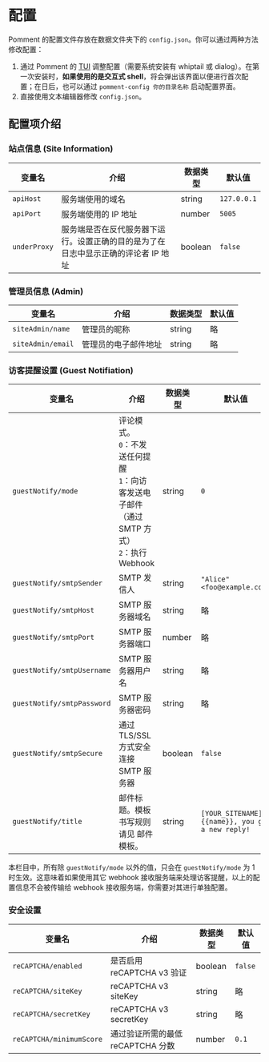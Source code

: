 # 配置

Pomment 的配置文件存放在数据文件夹下的 `config.json`。你可以通过两种方法修改配置：

1. 通过 Pomment 的 [TUI](https://en.wikipedia.org/wiki/Text-based_user_interface) 调整配置（需要系统安装有 whiptail 或 dialog）。在第一次安装时，**如果使用的是交互式 shell**，将会弹出该界面以便进行首次配置；在日后，也可以通过 `pomment-config 你的目录名称` 启动配置界面。
2. 直接使用文本编辑器修改 `config.json`。

## 配置项介绍

### 站点信息 (Site Information)

| 变量名 | 介绍 | 数据类型 | 默认值 |
| - | - | - | - |
| `apiHost` | 服务端使用的域名 | string | `127.0.0.1` |
| `apiPort` | 服务端使用的 IP 地址 | number | `5005` |
| `underProxy` | 服务端是否在反代服务器下运行。设置正确的目的是为了在日志中显示正确的评论者 IP 地址 | boolean | `false` |

### 管理员信息 (Admin)

| 变量名 | 介绍 | 数据类型 | 默认值 |
| - | - | - | - |
| `siteAdmin/name` | 管理员的昵称 | string | 略 |
| `siteAdmin/email` | 管理员的电子邮件地址 | string | 略 |

### 访客提醒设置 (Guest Notifiation)

| 变量名 | 介绍 | 数据类型 | 默认值 |
| - | - | - | - |
| `guestNotify/mode` | 评论模式。<br>`0`：不发送任何提醒<br>`1`：向访客发送电子邮件（通过 SMTP 方式）<br>`2`：执行 Webhook | string | `0` |
| `guestNotify/smtpSender` | SMTP 发信人 | string | `"Alice" <foo@example.com>` |
| `guestNotify/smtpHost` | SMTP 服务器域名 | string | 略 |
| `guestNotify/smtpPort` | SMTP 服务器端口 | number | 略 |
| `guestNotify/smtpUsername` | SMTP 服务器用户名 | string | 略 |
| `guestNotify/smtpPassword` | SMTP 服务器密码 | string | 略 |
| `guestNotify/smtpSecure` | 通过 TLS/SSL 方式安全连接 SMTP 服务器 | boolean | `false` |
| `guestNotify/title` | 邮件标题。模板书写规则请见 邮件模板。 | string | `[YOUR_SITENAME] {{name}}, you got a new reply!` |

本栏目中，所有除 `guestNotify/mode` 以外的值，只会在 `guestNotify/mode` 为 1 时生效。这意味着如果使用其它 webhook 接收服务端来处理访客提醒，以上的配置信息不会被传输给 webhook 接收服务端，你需要对其进行单独配置。

### 安全设置

| 变量名 | 介绍 | 数据类型 | 默认值 |
| - | - | - | - |
| `reCAPTCHA/enabled` | 是否启用 reCAPTCHA v3 验证 | boolean | `false` |
| `reCAPTCHA/siteKey` | reCAPTCHA v3 siteKey | string | 略 |
| `reCAPTCHA/secretKey` | reCAPTCHA v3 secretKey | string | 略 |
| `reCAPTCHA/minimumScore` | 通过验证所需的最低 reCAPTCHA 分数 | number | `0.1` |